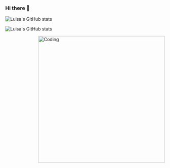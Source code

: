 ### Hi there 👋

![Luisa's GitHub stats](https://github-readme-stats.vercel.app/api?username=luisalpmntl&show_icons=true&THEME_JOLLY=radical)

![Luisa's GitHub stats](https://github-readme-stats.vercel.app/api?username=luisalpmntl&show_icons=true&bg_color=00000000)
  
<img align="right" alt="Coding" width="400" src="add your link here">
  
<!--! 
**luisalpmntl/luisalpmntl** is a ✨ _special_ ✨ repository because its `README.md` (this file) appears on your GitHub profile.

Here are some ideas to get you started:

- 🔭 I’m currently working on ...
- 🌱 I’m currently learning ...
- 👯 I’m looking to collaborate on ...
- 🤔 I’m looking for help with ...
- 💬 Ask me about ...
- 📫 How to reach me: ...
- 😄 Pronouns: ...
- ⚡ Fun fact: ...
-->
